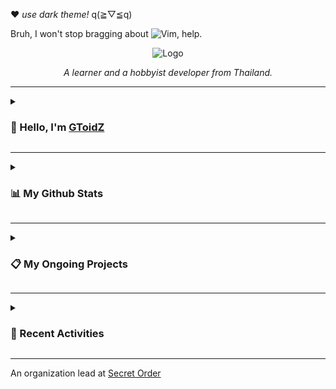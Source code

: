 ❤ *use dark theme!* q(≧▽≦q)

Bruh, I won't stop bragging about ![Vim](https://img.shields.io/badge/VIM-%23019733.svg?style=flat-square&logo=vim&logoColor=white), help.

<p align="center">
  <img src="https://media.discordapp.net/attachments/891757606044073995/993703776647123024/gtzlogo.png" alt="Logo">
  <p align="center"><i>A learner and a hobbyist developer from Thailand.</i></p>
</p>

---

<details>

<summary>

### 👋 Hello, I'm [GToidZ](https://github.com/GToidZ)
  
</summary>

**🇹🇭 / 🇬🇧 | ACT54'37 | KU81 SKE19**

I have experienced and coded a project with,
![Java](https://img.shields.io/badge/java-%23ED8B00.svg?style=flat-square&logo=java&logoColor=white)
![Python](https://img.shields.io/badge/python-3670A0?style=flat-square&logo=python&logoColor=ffdd54)
![Flask](https://img.shields.io/badge/flask-%23000.svg?style=flat-square&logo=flask&logoColor=white)
![JavaScript](https://img.shields.io/badge/javascript-%23323330.svg?style=flat-square&logo=javascript&logoColor=%23F7DF1E)
![NodeJS](https://img.shields.io/badge/node.js-6DA55F?style=flat-square&logo=node.js&logoColor=white)
![MongoDB](https://img.shields.io/badge/MongoDB-%234ea94b.svg?style=flat-square&logo=mongodb&logoColor=white)
![Docker](https://img.shields.io/badge/docker-%230db7ed.svg?style=flat-square&logo=docker&logoColor=white)

I am currently studying,
![Rust](https://img.shields.io/badge/rust-%23F46623.svg?style=flat-square&logo=rust&logoColor=white)
![Discord API](https://img.shields.io/badge/discord%20api-%235865F2.svg?style=flat-square&logo=discord&logoColor=white)

I am currently a sophomore in Software and Knowledge Engineering at [Kasetsart University](https://www.ku.ac.th/).

</details>

---

<details>

<summary>

  ### 📊 My Github Stats

</summary>

[![GitHub Stats](https://github-readme-stats.vercel.app/api?username=gtoidz&theme=synthwave&show_icons=true)](https://github.com/anuraghazra/github-readme-stats)

[![Top Lang](https://github-readme-stats.vercel.app/api/top-langs/?username=gtoidz&layout=compact&theme=synthwave)](https://github.com/anuraghazra/github-readme-stats)

</details>

---

<details>

<summary>

### 📋 My Ongoing Projects

</summary>

Will be here soon enough.

</details>

---

<details>

<summary>
  
### 🌠 Recent Activities

</summary>

<!--START_SECTION:activity-->
1. 🗣 Commented on [#57](https://github.com/Faboslav/friends-and-foes/issues/57) in [Faboslav/friends-and-foes](https://github.com/Faboslav/friends-and-foes)
2. 🗣 Commented on [#6](https://github.com/GToidZ/ku-cafe/issues/6) in [GToidZ/ku-cafe](https://github.com/GToidZ/ku-cafe)
3. ❗️ Closed issue [#6](https://github.com/GToidZ/ku-cafe/issues/6) in [GToidZ/ku-cafe](https://github.com/GToidZ/ku-cafe)
4. 🗣 Commented on [#3](https://github.com/GToidZ/ku-cafe/issues/3) in [GToidZ/ku-cafe](https://github.com/GToidZ/ku-cafe)
<!--END_SECTION:activity-->

</details>

---
An organization lead at [Secret Order](https://github.com/Secret-Order)
